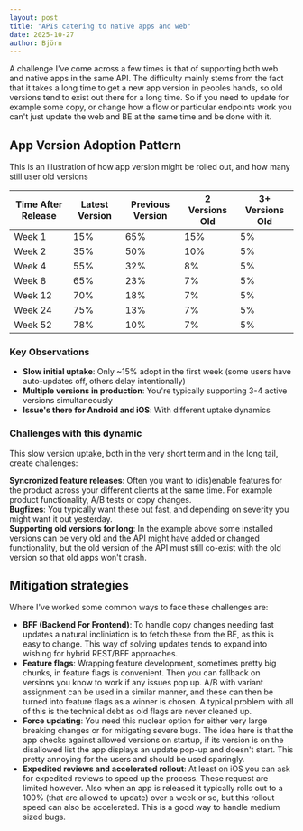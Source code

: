 ```yaml
---
layout: post
title: "APIs catering to native apps and web"
date: 2025-10-27
author: Björn
---
```



A challenge I've come across a few times is that of supporting both web and native apps in the same API. The difficulty mainly stems from the fact that it takes a long time to get a new app version in peoples hands, so old versions tend to exist out there for a long time. So if you need to update for example some copy, or change how a flow or particular endpoints work you can't just update the web and BE at the same time and be done with it.


## App Version Adoption Pattern
This is an illustration of how app version might be rolled out, and how many still user old versions

| Time After Release | Latest Version | Previous Version | 2 Versions Old | 3+ Versions Old |
|-------------------|----------------|------------------|----------------|-----------------|
| Week 1            | 15%            | 65%              | 15%            | 5%              |
| Week 2            | 35%            | 50%              | 10%            | 5%              |
| Week 4            | 55%            | 32%              | 8%             | 5%              |
| Week 8            | 65%            | 23%              | 7%             | 5%              |
| Week 12           | 70%            | 18%              | 7%             | 5%              |
| Week 24           | 75%            | 13%              | 7%             | 5%              |
| Week 52           | 78%            | 10%              | 7%             | 5%              |


### Key Observations

- **Slow initial uptake**: Only ~15% adopt in the first week (some users have auto-updates off, others delay intentionally)
- **Multiple versions in production**: You're typically supporting 3-4 active versions simultaneously
- **Issue's there for Android and iOS**: With different uptake dynamics

### Challenges with this dynamic
This slow version uptake, both in the very short term and in the long tail, create  challenges:

**Syncronized feature releases**: Often you want to (dis)enable features for the product across your different clients at the same time. For example product functionality, A/B tests or copy changes.  
**Bugfixes**: You typically want these out fast, and depending on severity you might want it out yesterday.  
**Supporting old versions for long**: In the example above some installed versions can be very old and the API might have added or changed functionality, but the old version of the API must still co-exist with the old version so that old apps won't crash.

## Mitigation strategies
Where I've worked some common ways to face these challenges are:   
- **BFF (Backend For Frontend)**: To handle copy changes needing fast updates a natural incliniation is to fetch these from the BE, as this is easy to change. This way of solving updates tends to expand into wishing for hybrid REST/BFF approaches.   
- **Feature flags**: Wrapping feature development, sometimes pretty big chunks, in feature flags is convenient. Then you can fallback on versions you know to work if any issues pop up. A/B with variant assignment can be used in a similar manner, and these can then be turned into feature flags as a winner is chosen. A typical problem with all of this is the technical debt as old flags are never cleaned up.  
- **Force updating**: You need this nuclear option for either very large breaking changes or for mitigating severe bugs. The idea here is that the app checks against allowed versions on startup, if its version is on the disallowed list the app displays an update pop-up and doesn't start. This pretty annoying for the users and should be used sparingly.
- **Expedited reviews and accelerated rollout**: At least on iOS you can ask for expedited reviews to speed up the process. These request are limited however. Also when an app is released it typically rolls out to a 100% (that are allowed to update) over a week or so, but this rollout speed can also be accelerated. This is a good way to handle medium sized bugs.
